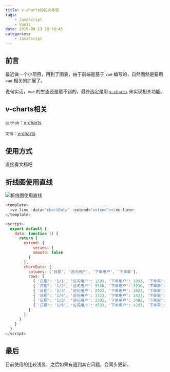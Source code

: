 ```yaml
---
title: v-charts的初次体验
tags:
    - JavaScript
    - VueJs
date: 2019-08-13 18:38:45
categories:
    - JavaScript
---
```

## 前言

最近做一个小项目，用到了图表，由于前端是基于 `vue` 编写的，自然而然是要用 `vue` 相关的扩展了。

说句实话，`vue` 的生态还是蛮不错的，最终选定是用 [`v-charts`](https://v-charts.js.org/#/) 来实现相关功能。

## v-charts相关

`github`：[v-charts](https://github.com/ElemeFE/v-charts)

`文档`：[v-charts](https://v-charts.js.org/)

## 使用方式

直接看文档吧

## 折线图使用直线

![折线图使用直线](https://img-blog.csdnimg.cn/img_convert/7137c76d172f2759a67cb109cff3b16f.png)

```javascript
<template>
  <ve-line :data="chartData" :extend="extend"></ve-line>
</template>

<script>
  export default {
    data: function () {
      return {
        extend: {
            series: {
            smooth: false
          }
        },
        chartData: {
          columns: ['日期', '访问用户', '下单用户', '下单率'],
          rows: [
            { '日期': '1/1', '访问用户': 1393, '下单用户': 1093, '下单率': 0.32 },
            { '日期': '1/2', '访问用户': 3530, '下单用户': 3230, '下单率': 0.26 },
            { '日期': '1/3', '访问用户': 2923, '下单用户': 2623, '下单率': 0.76 },
            { '日期': '1/4', '访问用户': 1723, '下单用户': 1423, '下单率': 0.49 },
            { '日期': '1/5', '访问用户': 3792, '下单用户': 3492, '下单率': 0.323 },
            { '日期': '1/6', '访问用户': 4593, '下单用户': 4293, '下单率': 0.78 }
          ]
        }
      }
    }
  }
</script>
```

## 最后

目前使用的比较浅显，之后如果有遇到其它问题，会同步更新。